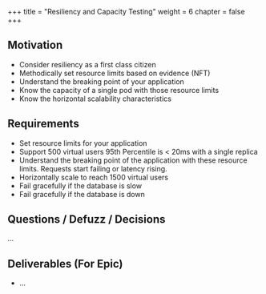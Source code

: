 +++
title = "Resiliency and Capacity Testing"
weight = 6
chapter = false
+++

## Motivation

* Consider resiliency as a first class citizen
* Methodically set resource limits based on evidence (NFT)
* Understand the breaking point of your application
* Know the capacity of a single pod with those resource limits
* Know the horizontal scalability characteristics

## Requirements

* Set resource limits for your application 
* Support 500 virtual users 95th Percentile is < 20ms with a single replica 
* Understand the breaking point of the application with these resource limits. Requests start failing or latency rising. 
* Horizontally scale to reach 1500 virtual users
* Fail gracefully if the database is slow
* Fail gracefully if the database is down

## Questions / Defuzz / Decisions
...

## Deliverables (For Epic)

* ...